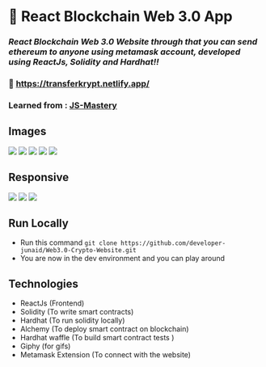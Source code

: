# :link: React Blockchain Web 3.0 App

### _React Blockchain Web 3.0 Website through that you can send ethereum to anyone using metamask account, developed using ReactJs, Solidity and Hardhat!!_

### :link: https://transferkrypt.netlify.app/

### Learned from : [JS-Mastery](https://youtu.be/Wn_Kb3MR_cU)

## Images

<img src='./project/home.png' />
<img src='./project/services.png' />
<img src='./project/transactions.png' />
<img src='./project/footer.png' />
<img src='./project/home.png' />

## Responsive

<img src='./project/tablet.png' />
<img src='./project/mobile.png' />
<img src='./project/mobile2.png' />

## Run Locally

- Run this command `git clone https://github.com/developer-junaid/Web3.0-Crypto-Website.git`
- You are now in the dev environment and you can play around

## Technologies

- ReactJs (Frontend)
- Solidity (To write smart contracts)
- Hardhat (To run solidity locally)
- Alchemy (To deploy smart contract on blockchain)
- Hardhat waffle (To build smart contract tests )
- Giphy (for gifs)
- Metamask Extension (To connect with the website)
